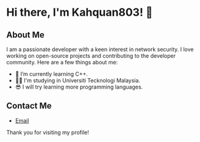 # Hi there, I'm Kahquan803! 👋

## About Me

I am a passionate developer with a keen interest in network security. I love working on open-source projects and contributing to the developer community. Here are a few things about me:

- 🌱 I’m currently learning C++.
- 😶‍🌫️ I'm studying in Universiti Tecknologi Malaysia.
- 😎 I will try learning more programming languages.

## Contact Me

- [Email](yoongkahquan@graduate.utm.my)

Thank you for visiting my profile!
